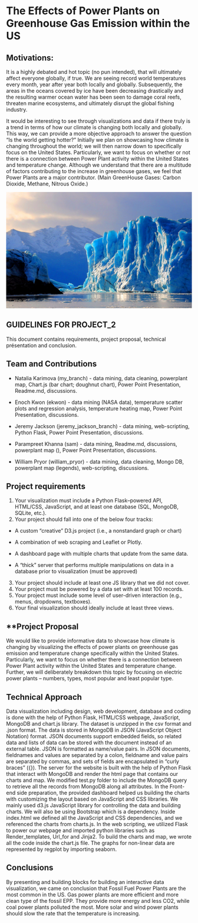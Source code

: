 # The Effects of Power Plants on Greenhouse Gas Emission within the US

## Motivations:

It is a highly debated and hot topic (no pun intended), that will ultimately affect everyone globally, if true. We are seeing record world temperatures every month, year after year both locally and globally. Subsequently, the areas in the oceans covered by ice have been decreasing drastically and the resulting warmer ocean water has been seen to damage coral reefs, threaten marine ecosystems, and ultimately disrupt the global fishing industry. 

It would be interesting to see through visualizations and data if there truly is a trend in terms of how our climate is changing both locally and globally. This way, we can provide a more objective approach to answer the question “Is the world getting hotter?” Initially we plan on showcasing how climate is changing throughout the world; we will then narrow down to specifically focus on the United States. Particularly, we want to focus on whether or not there is a connection between Power Plant activity within the United States and temperature change. Although we understand that there are a multitude of factors contributing to the increase in greenhouse gases, we feel that Power Plants are a major contributor. (Main GreenHouse Gases: Carbon Dioxide, Methane, Nitrous Oxide.)

![ice](static/frozen.jpg)

## GUIDELINES FOR PROJECT_2
This document contains requirements, project proposal, technical présentation and conclusion.

## **Team and Contributions**

* Natalia Karimova (my_branch)  - data mining, data cleaning, powerplant map, Chart.js (bar chart; doughnut chart), Power Point Presentation, Readme.md, discussions.

* Enoch Kwon (ekwon) - data mining (NASA data), temperature scatter plots and regression analysis, temperature heating map, Power Point Presentation, discussions.

* Jeremy Jackson (jeremy_jackson_branch) - data mining, web-scripting, Python Flask, Power Point Presentation, discussions.

* Parampreet Khanna (sam) -  data mining, Readme.md, discussions, powerplant map (), Power Point Presentation, discussions.

* William Pryor (william_pryor) - data mining, data cleaning, Mongo DB, powerplant map (legends), web-scripting, discussions.

## **Project requirements**
1. Your visualization must include a Python Flask–powered API, HTML/CSS, JavaScript, and at least one database (SQL, MongoDB, SQLite, etc.).
2. Your project should fall into one of the below four tracks: 

* A custom “creative” D3.js project (i.e., a nonstandard graph or chart)

* A combination of web scraping and Leaflet or Plotly.

* A dashboard page with multiple charts that update from the same data.

* A “thick” server that performs multiple manipulations on data in a database prior to visualization (must be approved)

3. Your project should include at least one JS library that we did not cover.
4. Your project must be powered by a data set with at least 100 records.
5. Your project must include some level of user-driven interaction (e.g., menus, dropdowns, textboxes).
6. Your final visualization should ideally include at least three views.

## **Project Proposal

We would like to provide informative data to showcase how climate is changing by visualizing the effects of power plants on greenhouse gas emission and temperature change specifically within the United States. Particularly, we want to focus on whether there is a connection between Power Plant activity within the United States and temperature change. Further, we will deliberately breakdown this topic by focusing on electric power plants – numbers, types, most popular and least popular type.

## **Technical Approach**

Data visualization including design, web development, database and coding is done with the help of Python Flask, HTML/CSS webpage, JavaScript, MongoDB and chart.js library. 
The dataset is unzipped in the csv format and .json format. The data is stored in MongoDB in JSON (JavaScript Object Notation) format. JSON documents support embedded fields, so related data and lists of data can be stored with the document instead of an external table. JSON is formatted as name/value pairs. In JSON documents, fieldnames and values are separated by a colon, fieldname and value pairs are separated by commas, and sets of fields are encapsulated in “curly braces” ({}). 
The server for the website is built with the help of Python Flask that interact with MongoDB and render the html page that contains our charts and map. We modified test.py folder to include the MongoDB query to retrieve all the records from MongoDB along all attributes.
In the Front-end side preparation, the provided dashboard helped us building the charts with customizing the layout based on JavaScript and CSS libraries. We mainly used d3.js JavaScript library for controlling the data and building charts. We will also be using Bootstrap which is a dependency. Inside index.html we defined all the JavaScript and CSS dependencies, and we referenced the charts from charts.js. In the web scripting, we utilized Flask to power our webpage and imported python libraries such as Render_templates, Url_for and Jinja2. To build the charts and map, we wrote all the code inside the chart.js file. The graphs for non-linear data are represented by regplot by importing seaborn.

## **Conclusions**

By presenting and building blocks for building an interactive data visualization, we came on conclusion that Fossil Fuel Power Plants are the most common in the US. Gas power plants are more efficient and more clean type of the fossil EPP. They provide more energy and less CO2, while coal power plants polluted the most. More solar and wind power plants should slow the rate that the temperature is increasing.
